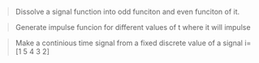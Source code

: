 > Dissolve a signal function into odd funciton and even funciton of it.

>Generate impulse funcion for different values of t where it will impulse

>Make a continious time signal from a fixed discrete value of a signal
i=[1 5 4 3 2]